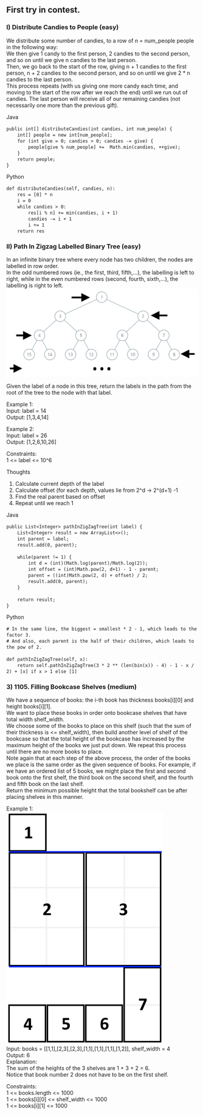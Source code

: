 ## First try in contest.     

### I) Distribute Candies to People (easy)     
We distribute some number of candies, to a row of n = num_people people in the following way:      
We then give 1 candy to the first person, 2 candies to the second person, and so on until we give n candies to the last person.      
Then, we go back to the start of the row, giving n + 1 candies to the first person, n + 2 candies to the second person, and so on until we give 2 * n candies to the last person.      
This process repeats (with us giving one more candy each time, and moving to the start of the row after we reach the end) until we run out of candies.  The last person will receive all of our remaining candies (not necessarily one more than the previous gift).         

Java    

    public int[] distributeCandies(int candies, int num_people) {
        int[] people = new int[num_people];
        for (int give = 0; candies > 0; candies -= give) {
            people[give % num_people] +=  Math.min(candies, ++give);
        }
        return people;
    }

Python    

    def distributeCandies(self, candies, n):
        res = [0] * n
        i = 0
        while candies > 0:
            res[i % n] += min(candies, i + 1)
            candies -= i + 1
            i += 1
        return res


### II) Path In Zigzag Labelled Binary Tree (easy)         
In an infinite binary tree where every node has two children, the nodes are labelled in row order.      
In the odd numbered rows (ie., the first, third, fifth,...), the labelling is left to right, while in the even numbered rows (second, fourth, sixth,...), the labelling is right to left.       
![Explain Image1](img/contest0-II-0.png ) 

Given the label of a node in this tree, return the labels in the path from the root of the tree to the node with that label.       

Example 1:      
Input: label = 14    
Output: [1,3,4,14]     

Example 2:     
Input: label = 26    
Output: [1,2,6,10,26]     

Constraints:     
1 <= label <= 10^6       

Thoughts    
1. Calculate current depth of the label    
2. Calculate offset (for each depth, values lie from 2^d -> 2^(d+1) -1    
3. Find the real parent based on offset   
4. Repeat until we reach 1    

Java     

    public List<Integer> pathInZigZagTree(int label) {
        List<Integer> result = new ArrayList<>();
        int parent = label;
        result.add(0, parent);

        while(parent != 1) {
            int d = (int)(Math.log(parent)/Math.log(2));
            int offset = (int)Math.pow(2, d+1) - 1 - parent;
            parent = ((int)Math.pow(2, d) + offset) / 2;
            result.add(0, parent);   
        }
        
        return result;
    }

Python

    # In the same line, the biggest = smallest * 2 - 1, which leads to the factor 3.
    # And also, each parent is the half of their children, which leads to the pow of 2.

    def pathInZigZagTree(self, x):
        return self.pathInZigZagTree(3 * 2 ** (len(bin(x)) - 4) - 1 - x / 2) + [x] if x > 1 else [1]


### 3) 1105. Filling Bookcase Shelves (medium)      
We have a sequence of books: the i-th book has thickness books[i][0] and height books[i][1].    
We want to place these books in order onto bookcase shelves that have total width shelf_width.      
We choose some of the books to place on this shelf (such that the sum of their thickness is <= shelf_width), then build another level of shelf of the bookcase so that the total height of the bookcase has increased by the maximum height of the books we just put down.  We repeat this process until there are no more books to place.     
Note again that at each step of the above process, the order of the books we place is the same order as the given sequence of books.  For example, if we have an ordered list of 5 books, we might place the first and second book onto the first shelf, the third book on the second shelf, and the fourth and fifth book on the last shelf.       
Return the minimum possible height that the total bookshelf can be after placing shelves in this manner.      

Example 1:      
![Explain Image2](img/contest0-III-0.png )      
Input: books = [[1,1],[2,3],[2,3],[1,1],[1,1],[1,1],[1,2]], shelf_width = 4      
Output: 6   
Explanation:    
The sum of the heights of the 3 shelves are 1 + 3 + 2 = 6.   
Notice that book number 2 does not have to be on the first shelf.       

Constraints:    
1 <= books.length <= 1000     
1 <= books[i][0] <= shelf_width <= 1000     
1 <= books[i][1] <= 1000       


















